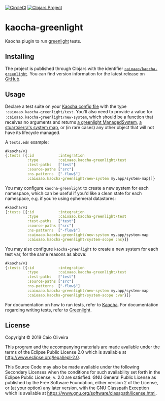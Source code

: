 [![CircleCI](https://circleci.com/gh/caioaao/kaocha-greenlight/tree/master.svg?style=svg)](https://circleci.com/gh/caioaao/kaocha-greenlight/tree/master)
[![Clojars
Project](https://img.shields.io/clojars/v/caioaao/kaocha-greenlight.svg)](https://clojars.org/caioaao/kaocha-greenlight)

# kaocha-greenlight

Kaocha plugin to run [greenlight](/amperity/greenlight) tests.

## Installing

The project is published through Clojars with the identifier
[`caioaao/kaocha-greenlight`](https://clojars.org/caioaao/kaocha-greenlight).
You can find version information for the latest release on
[GitHub](https://clojars.org/caioaao/kaocha-greenlight).

## Usage

Declare a test suite on your [Kaocha config
file](https://cljdoc.org/d/lambdaisland/kaocha/1.66.1034/doc/3-configuration) with
the type `:caioaao.kaocha-greenlight/test`. You'll also need to provide a value
for `:caioaao.kaocha-greenlight/new-system`, which should be a function that
receives no arguments and returns [a greenlight
ManagedSystem](https://github.com/amperity/greenlight#test-system), [a
stuartsierra's system map](https://github.com/stuartsierra/component), or (in
rare cases) any other object that will not have its lifecycle managed.

A `tests.edn` example:

```clojure
#kaocha/v1
{:tests [{:id           :integration
          :type         :caioaao.kaocha-greenlight/test
          :test-paths   ["test"]
          :source-paths ["src"]
          :ns-patterns  ["-flow$"]
          :caioaao.kaocha-greenlight/new-system my.app/system-map}]}
```

You may configure `kaocha-greenlight` to create a new system for each namespace,
which can be useful if you'd like a clean state for each namespace, e.g. if
you're using ephemeral datastores:

```clojure
#kaocha/v1
{:tests [{:id           :integration
          :type         :caioaao.kaocha-greenlight/test
          :test-paths   ["test"]
          :source-paths ["src"]
          :ns-patterns  ["-flow$"]
          :caioaao.kaocha-greenlight/new-system my.app/system-map
          :caioaao.kaocha-greenlight/system-scope :ns}]}
```

You may also configure `kaocha-greenlight` to create a new system for each test
var, for the same reasons as above:

```clojure
#kaocha/v1
{:tests [{:id           :integration
          :type         :caioaao.kaocha-greenlight/test
          :test-paths   ["test"]
          :source-paths ["src"]
          :ns-patterns  ["-flow$"]
          :caioaao.kaocha-greenlight/new-system my.app/system-map
          :caioaao.kaocha-greenlight/system-scope :var}]}
```

For documentation on how to run tests, refer to
[Kaocha](https://github.com/lambdaisland/kaocha). For documentation regarding
writing tests, refer to [Greenlight](https://github.com/amperity/greenlight).

## License

Copyright © 2019 Caio Oliveira

This program and the accompanying materials are made available under the
terms of the Eclipse Public License 2.0 which is available at
http://www.eclipse.org/legal/epl-2.0.

This Source Code may also be made available under the following Secondary
Licenses when the conditions for such availability set forth in the Eclipse
Public License, v. 2.0 are satisfied: GNU General Public License as published by
the Free Software Foundation, either version 2 of the License, or (at your
option) any later version, with the GNU Classpath Exception which is available
at https://www.gnu.org/software/classpath/license.html.
